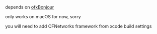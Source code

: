 depends on [ofxBonjour](https://github.com/2bbb/ofxBonjour)

only works on macOS for now, sorry

you will need to add CFNetworks framework from xcode build settings
